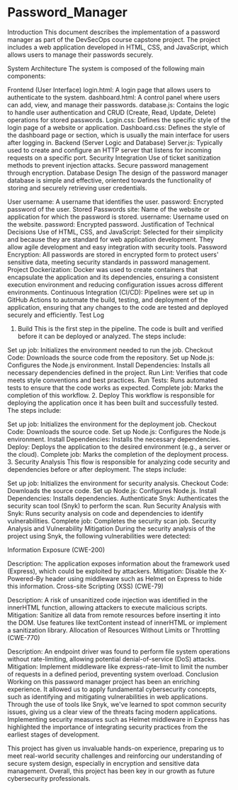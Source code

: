 # Password_Manager
Introduction
This document describes the implementation of a password manager as part of the DevSecOps course capstone project. The project includes a web application developed in HTML, CSS, and JavaScript, which allows users to manage their passwords securely.

System Architecture
The system is composed of the following main components:

Frontend (User Interface)
login.html: A login page that allows users to authenticate to the system.
dashboard.html: A control panel where users can add, view, and manage their passwords.
database.js: Contains the logic to handle user authentication and CRUD (Create, Read, Update, Delete) operations for stored passwords.
Login.css: Defines the specific style of the login page of a website or application.
Dashboard.css: Defines the style of the dashboard page or section, which is usually the main interface for users after logging in.
Backend (Server Logic and Database)
Server.js: Typically used to create and configure an HTTP server that listens for incoming requests on a specific port.
Security Integration
Use of ticket sanitization methods to prevent injection attacks.
Secure password management through encryption.
Database Design
The design of the password manager database is simple and effective, oriented towards the functionality of storing and securely retrieving user credentials.

User
username: A username that identifies the user.
password: Encrypted password of the user.
Stored Passwords
site: Name of the website or application for which the password is stored.
username: Username used on the website.
password: Encrypted password.
Justification of Technical Decisions
Use of HTML, CSS, and JavaScript: Selected for their simplicity and because they are standard for web application development. They allow agile development and easy integration with security tools.
Password Encryption: All passwords are stored in encrypted form to protect users' sensitive data, meeting security standards in password management.
Project Dockerization: Docker was used to create containers that encapsulate the application and its dependencies, ensuring a consistent execution environment and reducing configuration issues across different environments.
Continuous Integration (CI/CD): Pipelines were set up in GitHub Actions to automate the build, testing, and deployment of the application, ensuring that any changes to the code are tested and deployed securely and efficiently.
Test Log
1. Build
This is the first step in the pipeline. The code is built and verified before it can be deployed or analyzed. The steps include:

Set up job: Initializes the environment needed to run the job.
Checkout Code: Downloads the source code from the repository.
Set up Node.js: Configures the Node.js environment.
Install Dependencies: Installs all necessary dependencies defined in the project.
Run Lint: Verifies that code meets style conventions and best practices.
Run Tests: Runs automated tests to ensure that the code works as expected.
Complete job: Marks the completion of this workflow.
2. Deploy
This workflow is responsible for deploying the application once it has been built and successfully tested. The steps include:

Set up job: Initializes the environment for the deployment job.
Checkout Code: Downloads the source code.
Set up Node.js: Configures the Node.js environment.
Install Dependencies: Installs the necessary dependencies.
Deploy: Deploys the application to the desired environment (e.g., a server or the cloud).
Complete job: Marks the completion of the deployment process.
3. Security Analysis
This flow is responsible for analyzing code security and dependencies before or after deployment. The steps include:

Set up job: Initializes the environment for security analysis.
Checkout Code: Downloads the source code.
Set up Node.js: Configures Node.js.
Install Dependencies: Installs dependencies.
Authenticate Snyk: Authenticates the security scan tool (Snyk) to perform the scan.
Run Security Analysis with Snyk: Runs security analysis on code and dependencies to identify vulnerabilities.
Complete job: Completes the security scan job.
Security Analysis and Vulnerability Mitigation
During the security analysis of the project using Snyk, the following vulnerabilities were detected:

Information Exposure (CWE-200)

Description: The application exposes information about the framework used (Express), which could be exploited by attackers.
Mitigation: Disable the X-Powered-By header using middleware such as Helmet on Express to hide this information.
Cross-site Scripting (XSS) (CWE-79)

Description: A risk of unsanitized code injection was identified in the innerHTML function, allowing attackers to execute malicious scripts.
Mitigation: Sanitize all data from remote resources before inserting it into the DOM. Use features like textContent instead of innerHTML or implement a sanitization library.
Allocation of Resources Without Limits or Throttling (CWE-770)

Description: An endpoint driver was found to perform file system operations without rate-limiting, allowing potential denial-of-service (DoS) attacks.
Mitigation: Implement middleware like express-rate-limit to limit the number of requests in a defined period, preventing system overload.
Conclusion
Working on this password manager project has been an enriching experience. It allowed us to apply fundamental cybersecurity concepts, such as identifying and mitigating vulnerabilities in web applications. Through the use of tools like Snyk, we've learned to spot common security issues, giving us a clear view of the threats facing modern applications. Implementing security measures such as Helmet middleware in Express has highlighted the importance of integrating security practices from the earliest stages of development.

This project has given us invaluable hands-on experience, preparing us to meet real-world security challenges and reinforcing our understanding of secure system design, especially in encryption and sensitive data management. Overall, this project has been key in our growth as future cybersecurity professionals.
